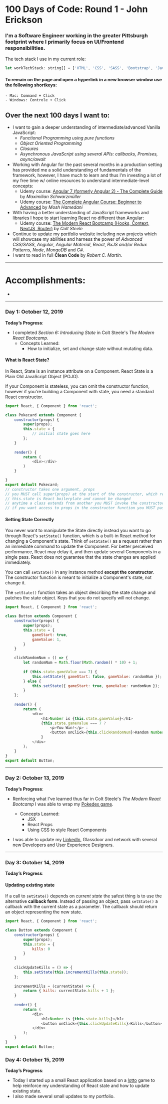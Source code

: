 # 100 Days of Code: Round 1 - John Erickson
### I'm a Software Engineer working in the greater Pittsburgh footprint where I primarily focus on UI/Frontend responsibilities.  

The tech stack I use in my current role:
```javascript
let workTechStack: string[] = ['HTML', 'CSS', 'SASS', 'Bootstrap', 'JavaScript', 'jQuery', 'TypeScript', 'Angular', 'C#'];
```
#### To remain on the page and open a hyperlink in a new browser window use the following shortkeys:
	- Mac: Command + Click 
	- Windows: Controle + Click 

## Over the next 100 days I want to:
- I want to gain a deeper understanding of intermediate/advanced Vanilla JavaScript: 
	- *Functional Programming using pure functions*
	- *Object Oriented Programming*
	- *Closures*
	- *Asynchronous JavaScript using several APIs: callbacks, Promises, async/await*
- Working with Angular for the past several months in a production setting has provided me a solid understanding of fundamentals of the framework, however, I have much to learn and thus I'm investing a lot of my free time w/ online resources to understand intermediate-level concepts: 
	- Udemy course: [Angular 7 (formerly Angular 2) - The Complete Guide](https://www.udemy.com/the-complete-guide-to-angular-2/) by *Maximilian Schwarzmüller*
	- Udemy course: [The Complete Angular Course: Beginner to Advanced](https://www.udemy.com/the-complete-angular-master-class/) by *Mosh Hamedani*
- With having a better understanding of JavaScript frameworks and libraries I hope to start learning React no different than Angular:
	- Udemy course: [The Modern React Bootcamp (Hooks, Context, NextJS, Router)](https://www.udemy.com/course/modern-react-bootcamp/) by *Colt Steele*
- Continue to update my [portfolio](https://johnerickson.netlify.com/) website including new projects which will showcase my abilities and harness the power of *Advanced CSS/SASS*, *Angular*, *Angular Material*, *React*, *RxJS and/or Redux Patterns*, *Node*, *MongoDB* and *C#*. 
- I want to read in full **Clean Code** by *Robert C. Martin*.

---

# Accomplishments:
- 

---

### Day 1: October 12, 2019
**Today’s Progress**:
- I completed *Section 6: Introducing State* in Colt Steele's *The Modern React Bootcamp*.
	- Concepts Learned:
		- How to initialize, set and change state without mutating data.
		
#### What is React State?
In React, State is an instance attribute on a Component. React State is a Plain Old JavaScript Object (POJO).

If your Component is stateless, you can omit the constructor function, however if you're building a Component with state, you need a standard React constructor.

```javascript
import React, { Component } from 'react';

class Pokecard extends Component {
	constructor(props) {
		super(props);
		this.state = {
			// initial state goes here
		};
	}
	
	render() {
		return (
			<div></div>
		)
	}

}
export default Pokecard;
// constructor takes one argument, props
// you MUST call super(props) at the start of the constructor, which registers your class as a React Component
// this.state is React boilerplate and cannot be changed
// anytime a class extends from another you MUST invoke the constructor function of the parent class before you do anything else. In React you do this by invoking the super function
// if you want access to props in the constructor function you MUST pass props into the super function 
```

#### Setting State Correctly
You never want to manipulate the State directly instead you want to go through React's ```setState()``` function, which is a built-in React method for changing a Component's state. Think of ```setState()``` as a request rather than an immediate command to update the Component. For better perceived performance, React may delay it, and then update several Components in a single pass. React does not guarantee that the state changes are applied immediately.

You can call ```setState()``` in any instance method **except the constructor**. The constructor function is meant to initialize a Component's state, not change it. 

The ```setState()``` function takes an object describing the state change and patches the state object. Keys that you do not specify will not change.

```javascript
import React, { Component } from 'react';

class Button extends Component {
	constructor(props) {
		super(props);
		this.state = {
			gameStart: true,
			gameValue: 1,
		}
	}

	clickRandomNum = () => {
		let randomNum = Math.floor(Math.random() * 10) + 1;
		
		if (this.state.gameValue === 7) {
			this.setState({ gameStart: false, gameValue: randomNum });
		} else {
			this.setState({ gameStart: true, gameValue: randomNum });
		}
	};
	
	render() {
		return (
			<div>
				<h1>Number is {this.state.gameValue}</h1>
				{this.state.gameValue === 7 ?
					<p>You Win!</p> :
					<button onClick={this.clickRandomNum}>Random Number</button>
				}
			</div>
		);
	}
}
export default Button;
```

---

### Day 2: October 13, 2019
**Today’s Progress**:
- Renforcing what I've learned thus far in Colt Steele's *The Modern React Bootcamp* I was able to wrap my [Pokedex game](https://github.com/HeresJohnny5/pokedex).
	- Concepts Learned:
		- JSX
		- React Props
		- Using CSS to style React Components
	
- I was able to update my [LinkedIn](https://www.linkedin.com/in/johnerickson5/), Glassdoor and network with several new Developers and User Experience Designers.

---

### Day 3: October 14, 2019
**Today’s Progress**:
#### Updating existing state
If a call to ```setState()``` depends on *current state* the safest thing is to use the alternative **callback form**. Instead of passing an object, pass ```setState()``` a callback with the current state as a parameter. The callback should return an object representing the new state.

```javascript
import React, { Component } from 'react';

class Button extends Component {
	constructor(props) {
		super(props);
		this.state = {
			kills: 0
		}
	}
	
	clickUpdateKills = () => {
		this.setState(this.incrementKills(this.state));
	};
	
	incrementKills = (currentState) => {
		return { kills: currentState.kills + 1 };
	}
	
	render() {
		return (
			<div>
				<h1>Number is {this.state.kills}</h1>
				<button onClick={this.clickUpdateKills}>Kills</button>
			</div>
		);
	}
}
export default Button;
```

### Day 4: October 15, 2019
**Today’s Progress**:
- Today I started up a small React application based on a [lotto](https://github.com/HeresJohnny5/react-lotto) game to help reinforce my understanding of React state and how to update existing state.
- I also made several small updates to my portfolio.
